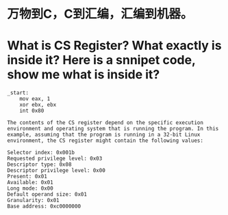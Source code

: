 # 万物到C，C到汇编，汇编到机器。


# What is CS Register? What exactly is inside it? Here is a snnipet code, show me what is inside it?
```
_start:
    mov eax, 1
    xor ebx, ebx
    int 0x80

```

```
The contents of the CS register depend on the specific execution environment and operating system that is running the program. In this example, assuming that the program is running in a 32-bit Linux environment, the CS register might contain the following values:

Selector index: 0x001b
Requested privilege level: 0x03
Descriptor type: 0x08
Descriptor privilege level: 0x00
Present: 0x01
Available: 0x01
Long mode: 0x00
Default operand size: 0x01
Granularity: 0x01
Base address: 0xc0000000
```
